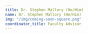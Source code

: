 ```yaml
---
title: Dr. Stephen Mallory (He/Him)
name: Dr. Stephen Mallory (He/Him)
img: "/img/coming-soon-square.png"
coordinator_title: Faculty Advisor
---
```


